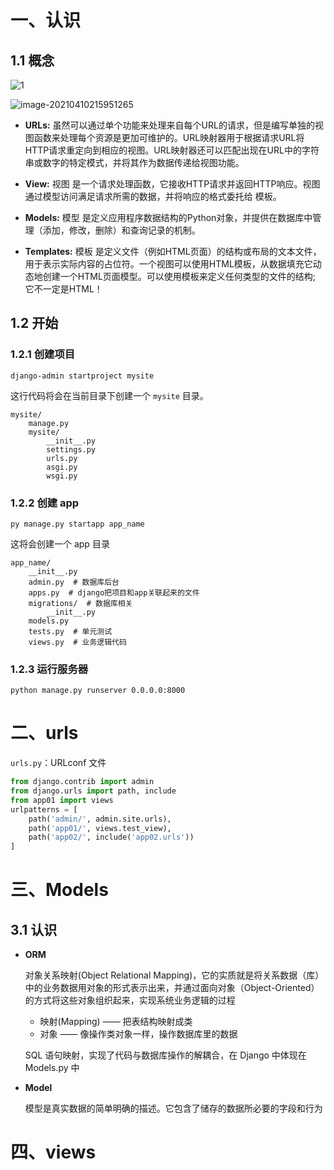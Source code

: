 # 一、认识

## 1.1 概念

![1](https://mdn.mozillademos.org/files/13931/basic-django.png)

![image-20210410215951265](http://image.trouvaille0198.top/image-20210410215951265.png)

- **URLs:** 虽然可以通过单个功能来处理来自每个URL的请求，但是编写单独的视图函数来处理每个资源是更加可维护的。URL映射器用于根据请求URL将HTTP请求重定向到相应的视图。URL映射器还可以匹配出现在URL中的字符串或数字的特定模式，并将其作为数据传递给视图功能。
  
- **View:** 视图 是一个请求处理函数，它接收HTTP请求并返回HTTP响应。视图通过模型访问满足请求所需的数据，并将响应的格式委托给 模板。
  
- **Models:** 模型 是定义应用程序数据结构的Python对象，并提供在数据库中管理（添加，修改，删除）和查询记录的机制。
  
- **Templates:** 模板 是定义文件（例如HTML页面）的结构或布局的文本文件，用于表示实际内容的占位符。一个视图可以使用HTML模板，从数据填充它动态地创建一个HTML页面模型。可以使用模板来定义任何类型的文件的结构; 它不一定是HTML！

## 1.2 开始

### 1.2.1 创建项目

```shell
django-admin startproject mysite
```

这行代码将会在当前目录下创建一个 `mysite` 目录。

```
mysite/
    manage.py
    mysite/
        __init__.py
        settings.py
        urls.py
        asgi.py
        wsgi.py
```

### 1.2.2 创建 app

```shell
py manage.py startapp app_name
```

这将会创建一个 app 目录

```
app_name/
    __init__.py
    admin.py  # 数据库后台
    apps.py  # django把项目和app关联起来的文件
    migrations/  # 数据库相关
        __init__.py
    models.py
    tests.py  # 单元测试
    views.py  # 业务逻辑代码
```

### 1.2.3 运行服务器

```shell
python manage.py runserver 0.0.0.0:8000
```

# 二、urls

`urls.py`：URLconf 文件

```python
from django.contrib import admin
from django.urls import path, include
from app01 import views
urlpatterns = [
    path('admin/', admin.site.urls),
    path('app01/', views.test_view),
    path('app02/', include('app02.urls'))
]
```



# 三、Models

## 3.1 认识

- **ORM**

    对象关系映射(Object Relational Mapping)，它的实质就是将关系数据（库）中的业务数据用对象的形式表示出来，并通过面向对象（Object-Oriented）的方式将这些对象组织起来，实现系统业务逻辑的过程

    - 映射(Mapping) —— 把表结构映射成类
    - 对象 —— 像操作类对象一样，操作数据库里的数据

    SQL 语句映射，实现了代码与数据库操作的解耦合，在 Django 中体现在 Models.py 中

- **Model**

    模型是真实数据的简单明确的描述。它包含了储存的数据所必要的字段和行为

# 四、views